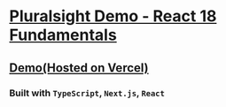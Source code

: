 # [Pluralsight Demo - React 18 Fundamentals](https://app.pluralsight.com/library/courses/react-18-fundamentals/table-of-contents)

## [Demo(Hosted on Vercel)](https://r18-gg.vercel.app/)

### Built with `TypeScript`, `Next.js`, `React`
